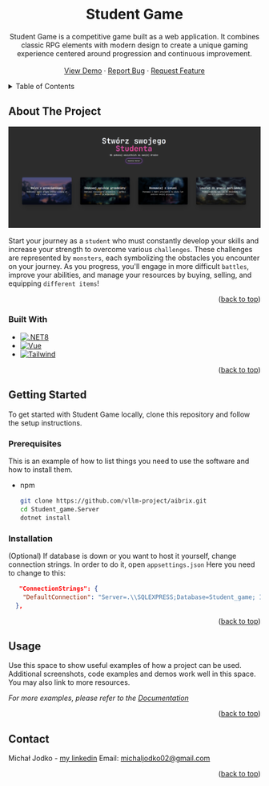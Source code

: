 <a id="readme-top"></a>
<!-- PROJECT LOGO -->
<br />
<div align="center">
<h1 align="center">Student Game</h1>

  <p align="center">
    Student Game is a competitive game built as a web application. It combines classic RPG elements with modern design to create a unique gaming experience centered around progression and continuous improvement.
    <br />
    <br />
    <a href="https://joszkooo.online">View Demo</a>
    &middot;
    <a href="https://github.com/Joszkooo/Student-Game/issues/new?labels=bug&template=bug-report---.md">Report Bug</a>
    &middot;
    <a href="https://github.com/Joszkooo/Student-Game/issues/new?labels=enhancement&template=feature-request---.md">Request Feature</a>
  </p>
</div>



<!-- TABLE OF CONTENTS -->
<details>
  <summary>Table of Contents</summary>
  <ol>
    <li>
      <a href="#about-the-project">About The Project</a>
      <ul>
        <li><a href="#built-with">Built With</a></li>
      </ul>
    </li>
    <li>
      <a href="#getting-started">Getting Started</a>
      <ul>
        <li><a href="#prerequisites">Prerequisites</a></li>
        <li><a href="#installation">Installation</a></li>
      </ul>
    </li>
    <li><a href="#usage">Usage</a></li>
    <li><a href="#contact">Contact</a></li>
  </ol>
</details>



<!-- ABOUT THE PROJECT -->
## About The Project

[![Student Game Logo][logo]](https://example.com)

Start your journey as a `student` who must constantly develop your skills and increase your strength to overcome various `challenges`. These challenges are represented by `monsters`, each symbolizing the obstacles you encounter on your journey.
As you progress, you'll engage in more difficult `battles`, improve your abilities, and manage your resources by buying, selling, and equipping `different items`!

<p align="right">(<a href="#readme-top">back to top</a>)</p>


### Built With

* [![.NET8][.NET8]][.NET8-url]
* [![Vue][Vue.js]][Vue-url]
* [![Tailwind][Tailwind]][Tailwind-url]

<p align="right">(<a href="#readme-top">back to top</a>)</p>



<!-- GETTING STARTED -->
## Getting Started

To get started with Student Game locally, clone this repository and follow the setup instructions.

### Prerequisites

This is an example of how to list things you need to use the software and how to install them.
* npm
  ```sh
  git clone https://github.com/vllm-project/aibrix.git
  cd Student_game.Server
  dotnet install
  ```

### Installation

(Optional)  If database is down or you want to host it yourself, change connection strings. In order to do it, open `appsettings.json`
Here you need to change to this:
```json
   "ConnectionStrings": {
    "DefaultConnection": "Server=.\\SQLEXPRESS;Database=Student_game; Initial Catalog=Student_game;Persist Security Info=False; Encrypt=True; TrustServerCertificate=False; Connection Timeout=30; Trusted_Connection=false; TrustServerCertificate=true;"
  },
   ```

<p align="right">(<a href="#readme-top">back to top</a>)</p>



<!-- USAGE EXAMPLES -->
## Usage

Use this space to show useful examples of how a project can be used. Additional screenshots, code examples and demos work well in this space. You may also link to more resources.

_For more examples, please refer to the [Documentation](https://example.com)_

<p align="right">(<a href="#readme-top">back to top</a>)</p>


<!-- CONTACT -->
## Contact

Michał Jodko - [my linkedin](https://linkedin.com/in/michał-jodko) 
Email: michaljodko02@gmail.com

<p align="right">(<a href="#readme-top">back to top</a>)</p>


[issues-shield]: https://img.shields.io/github/issues/github_username/repo_name.svg?style=for-the-badge
[issues-url]: https://github.com/Joszkooo/Student-Game/issues
[linkedin-shield]: https://img.shields.io/badge/-LinkedIn-black.svg?style=for-the-badge&logo=linkedin&colorB=555
[linkedin-url]: https://linkedin.com/in/michał-jodko
[product-screenshot]: https://github.com/Joszkooo/Student-Game/blob/main/Other%20stuff/Screenshot%202024-09-05%20182609.png
[logo]: https://github.com/Joszkooo/Student-Game/blob/main/Other%20stuff/Logo.png
[Vue.js]: https://img.shields.io/badge/Vue.js-35495E?style=for-the-badge&logo=vuedotjs&logoColor=4FC08D
[Vue-url]: https://vuejs.org/
[.NET8]: https://img.shields.io/badge/-.NET%208.0-blueviolet?logo=dotnet
[.NET8-url]: https://dotnet.microsoft.com/en-us/
[Tailwind]: https://img.shields.io/badge/Tailwind_CSS-grey?style=for-the-badge&logo=tailwind-css&logoColor=38B2AC
[Tailwind-url]: https://tailwindcss.com/
